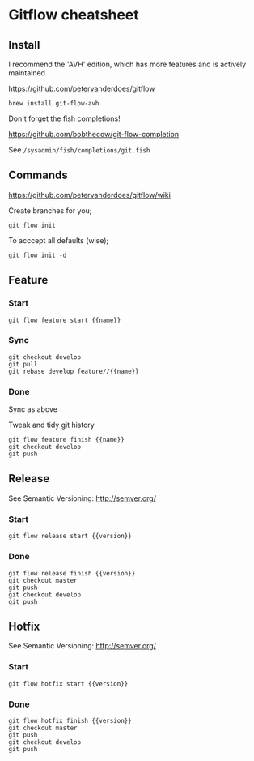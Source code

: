 Gitflow cheatsheet
==================

Install
-------

I recommend the 'AVH' edition, which has more features and is actively maintained

https://github.com/petervanderdoes/gitflow

```
brew install git-flow-avh
```

Don't forget the fish completions!

https://github.com/bobthecow/git-flow-completion

See `/sysadmin/fish/completions/git.fish`

Commands
--------

https://github.com/petervanderdoes/gitflow/wiki

Create branches for you;

```
git flow init
```

To acccept all defaults (wise);

```
git flow init -d
```

Feature
-------

### Start

```
git flow feature start {{name}}
```

### Sync

```
git checkout develop
git pull
git rebase develop feature//{{name}}
```

### Done

Sync as above

Tweak and tidy git history

```
git flow feature finish {{name}}
git checkout develop
git push
```

Release
-------

See Semantic Versioning: http://semver.org/

### Start

```
git flow release start {{version}}
```

### Done

```
git flow release finish {{version}}
git checkout master
git push
git checkout develop
git push
```

Hotfix
------

See Semantic Versioning: http://semver.org/

### Start

```
git flow hotfix start {{version}}
```

### Done

```
git flow hotfix finish {{version}}
git checkout master
git push
git checkout develop
git push
```
